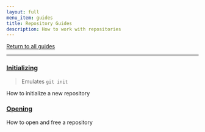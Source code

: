 ```yaml
---
layout: full
menu_item: guides
title: Repository Guides
description: How to work with repositories
---
```


[Return to all guides](../)

* * *

### [Initializing](initializing/)

  > Emulates `git init`

  How to initialize a new repository

### [Opening](opening/)

  How to open and free a repository
